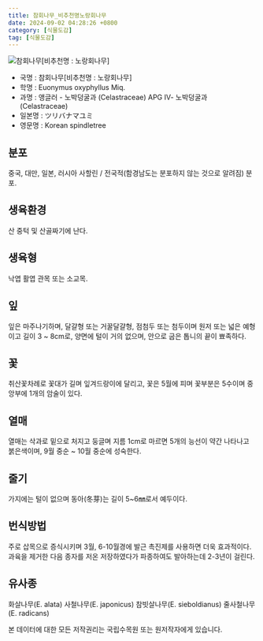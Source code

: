 ```yaml
---
title: 참회나무_비추천명노랑회나무
date: 2024-09-02 04:28:26 +0800
category: [식물도감]
tag: [식물도감]
---
```




![참회나무[비추천명 : 노랑회나무]](/fileUpload/plants/basic/Celastraceae/Euonymus/2195/2195_6_th2.jpg)
- 국명 : 참회나무[비추천명 : 노랑회나무]
- 학명 : Euonymus oxyphyllus Miq.
- 과명 : 앵글러 - 노박덩굴과 (Celastraceae) APG Ⅳ- 노박덩굴과 (Celastraceae)
- 일본명 : ツリバナマユミ
- 영문명 : Korean spindletree


## 분포
중국, 대만, 일본, 러시아 사할린 / 전국적(함경남도는 분포하지 않는 것으로 알려짐) 분포.
## 생육환경
산 중턱 및 산골짜기에 난다.
## 생육형
낙엽 활엽 관목 또는 소교목.
## 잎
잎은 마주나기하며, 달걀형 또는 거꿀달걀형, 점첨두 또는 첨두이며 원저 또는 넓은 예형이고 길이 3 ~ 8cm로, 양면에 털이 거의 없으며, 안으로 굽은 톱니의 끝이 뾰족하다.
## 꽃
취산꽃차례로 꽃대가 길며 잎겨드랑이에 달리고, 꽃은 5월에 피며 꽃부분은 5수이며 중앙부에 1개의 암술이 있다.
## 열매
열매는 삭과로 밑으로 처지고 둥글며 지름 1cm로 마르면 5개의 능선이 약간 나타나고 붉은색이며, 9월 중순 ~ 10월 중순에 성숙한다.
## 줄기
가지에는 털이 없으며 동아(冬芽)는 길이 5~6㎜로서 예두이다.
## 번식방법
주로 삽목으로 증식시키며 3월, 6-10월경에 발근 촉진제를 사용하면 더욱 효과적이다. 과육을 제거한 다음 종자를 저온 저장하였다가 파종하여도 발아하는데 2-3년이 걸린다.
## 유사종
화살나무(E. alata)사철나무(E. japonicus)참빗살나무(E. sieboldianus)줄사철나무(E. radicans)






본 데이터에 대한 모든 저작권리는 국립수목원 또는 원저작자에게 있습니다.
